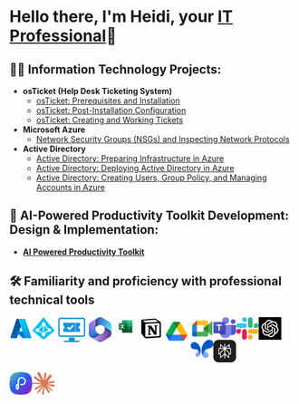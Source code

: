 <h1>Hello there, I'm Heidi, your <a href="https://www.linkedin.com/in/heidi-bolivar-349538327/">IT Professional</a>🚀</h1>

<h2>👨‍💻 Information Technology Projects:</h2>

- <b>osTicket (Help Desk Ticketing System)</b>
  - [osTicket: Prerequisites and Installation](https://github.com/HeidiBolivar/osticket-prereqs)
  - [osTicket: Post-Installation Configuration](https://github.com/HeidiBolivar/post-install-config)
  - [osTicket: Creating and Working Tickets](https://github.com/HeidiBolivar/ticket-lifecycle)
- <b>Microsoft Azure</b>
  - [Network Security Groups (NSGs) and Inspecting Network Protocols](https://github.com/HeidiBolivar/azure-network-protocols)
- <b>Active Directory</b>
  - [Active Directory: Preparing Infrastructure in Azure](https://github.com/HeidiBolivar/AD_Preparing_Active_Directory_In_Azure)
  - [Active Directory: Deploying Active Directory in Azure](https://github.com/HeidiBolivar/Active-Directory-Deploying-Active-Directory-in-Azure)
  - [Active Directory: Creating Users, Group Policy, and Managing Accounts in Azure](https://github.com/HeidiBolivar/AD_Creating_Users_Group_Policies_And_Managing_Accounts)



<h2>🤖 AI-Powered Productivity Toolkit Development: Design & Implementation:</h2> 

  - <b> [AI Powered Productivity Toolkit](https://github.com/HeidiBolivar/AI-Powered-Productivity-Toolkit) </b>

<h2>🛠️ Familiarity and proficiency with professional technical tools</h2>


  [<img align="left" width="40px" src="img/AzureLogo.png" />][Azure]
  [<img align="left" width="40px" src="img/ADLogo.png" />][AD]
  [<img align="left" width="60px" src="img/Ticketingsystem.png" />][TicketSys]
  [<img align="left" width="40px" src="img/Microsoftoffice.png" />][Office365]
  [<img align="left" alt="70px" width="50px" src="img/ExcelLogo.png" />][Excel]
  [<img align="left" width="40px" src="img/notion-icon.png" />][Notion]
  [<img align="left" width="50px" src="img/Driveicon.png" />][Drive]
  [<img align="left" width="40px" src="img/Meet.png" />][Meet]
  [<img align="left" width="40px" src="img/TeamsLogo.png" />][Teams]
  [<img align="left" width="40px" src="img/Slackicon.png" />][Slack]
  [<img align="left" width="40px" src="img/ChatgptLogo.jpg" />][Chatgpt]
  [<img align="left" width="40px" src="img/googleaistudioLogo.png" />][GAIstudio]
  [<img width="40px" src="img/Perplexity-logo.png" />][Perplexity]

  
  [<img width="40px" src="img/claude-logo.png" />][Claude]
  [<img align="left" align="left" width="40px" src="img/Presentations.aiLogo.png" />][Presentations.ai]


[Azure]: https://portal.azure.com/#home
[AD]: https://www.quest.com/solutions/active-directory/what-is-active-directory.aspx#:~:text=Active%20Directory%20(AD)%20is%20a,who's%20allowed%20to%20do%20what.
[TicketSys]: https://www.zendesk.com/blog/ticketing-system/
[Office365]: https://www.microsoft365.com/apps?home=1&auth=2
[Excel]: https://www.microsoft365.com/launch/Excel/?home=1
[Notion]: https://www.notion.com
[Drive]: https://drive.google.com/drive/u/0/home
[Meet]: https://meet.google.com/landing?authuser=0
[Teams]: https://www.microsoft.com/en-us/microsoft-teams/group-chat-software
[Slack]: https://slack.com/intl/es-co/
[Chatgpt]: https://chatgpt.com
[GAIstudio]: https://aistudio.google.com/prompts/new_chat
[Perplexity]: https://www.perplexity.ai
[Claude]: https://claude.ai
[Presentations.ai]: https://www.presentations.ai/


